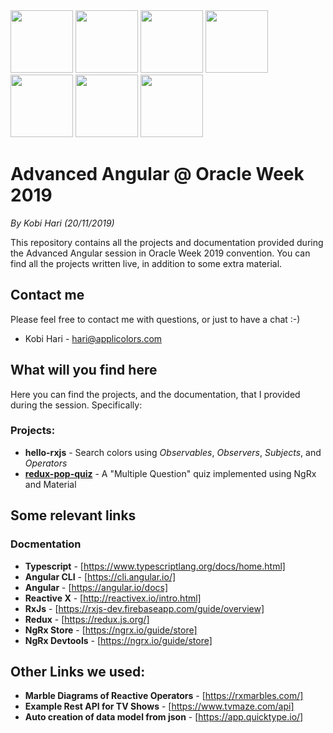 <img src="https://github.com/kobi2294/OracleWeek2019/blob/master/presentations/Logo.png" data-canonical-src="https://github.com/kobi2294/OracleWeek2019/blob/master/presentations/Logo.png" height="100">

<img src="https://github.com/kobi2294/OracleWeek2019/blob/master/presentations/Angular.png" data-canonical-src="https://github.com/kobi2294/OracleWeek2019/blob/master/presentations/Angular.png" height="100">

<img src="https://github.com/kobi2294/OracleWeek2019/blob/master/presentations/RxJS.png" data-canonical-src="https://github.com/kobi2294/OracleWeek2019/blob/master/presentations/RxJS.png" height="100">

<img src="https://github.com/kobi2294/OracleWeek2019/blob/master/presentations/Material.png" data-canonical-src="https://github.com/kobi2294/OracleWeek2019/blob/master/presentations/Material.png" height="100">

<img src="https://github.com/kobi2294/OracleWeek2019/blob/master/presentations/Angular Material.png" data-canonical-src="https://github.com/kobi2294/OracleWeek2019/blob/master/presentations/Angular Material.png" height="100">

<img src="https://github.com/kobi2294/OracleWeek2019/blob/master/presentations/Redux.png" data-canonical-src="https://github.com/kobi2294/OracleWeek2019/blob/master/presentations/Redux.png" height="100">

<img src="https://github.com/kobi2294/OracleWeek2019/blob/master/presentations/NgRx.png" data-canonical-src="https://github.com/kobi2294/OracleWeek2019/blob/master/presentations/NgRx.png" height="100">

# Advanced Angular @ Oracle Week 2019
*By Kobi Hari (20/11/2019)*

This repository contains all the projects and documentation provided during the Advanced Angular session in Oracle Week 2019 convention. You can find all the projects written live, in addition to some extra material.

## Contact me
Please feel free to contact me with questions, or just to have a chat :-)
- Kobi Hari - hari@applicolors.com

## What will you find here
Here you can find the projects, and the documentation, that I provided during the session. 
Specifically:
### Projects:
- **hello-rxjs** - Search colors using *Observables*, *Observers*, *Subjects*, and *Operators*
- [**redux-pop-quiz**](https://github.com/kobi2294/OracleWeek2019/tree/master/projects/redux-pop-quiz) - A "Multiple Question" quiz implemented using NgRx and Material

## Some relevant links
### Docmentation
- **Typescript** - [https://www.typescriptlang.org/docs/home.html]
- **Angular CLI** - [https://cli.angular.io/]
- **Angular** - [https://angular.io/docs]
- **Reactive X** - [http://reactivex.io/intro.html]
- **RxJs** - [https://rxjs-dev.firebaseapp.com/guide/overview]
- **Redux** - [https://redux.js.org/]
- **NgRx Store** - [https://ngrx.io/guide/store]
- **NgRx Devtools** - [https://ngrx.io/guide/store]

## Other Links we used:
- **Marble Diagrams of Reactive Operators** - [https://rxmarbles.com/]
- **Example Rest API for TV Shows** - [https://www.tvmaze.com/api]
- **Auto creation of data model from json** - [https://app.quicktype.io/]


